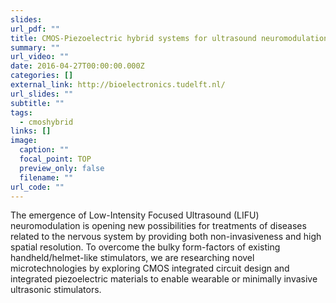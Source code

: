 ```yaml
---
slides: 
url_pdf: ""
title: CMOS-Piezoelectric hybrid systems for ultrasound neuromodulation
summary: ""
url_video: ""
date: 2016-04-27T00:00:00.000Z
categories: []
external_link: http://bioelectronics.tudelft.nl/
url_slides: ""
subtitle: ""
tags:
  - cmoshybrid
links: []
image:
  caption: ""
  focal_point: TOP
  preview_only: false
  filename: ""
url_code: ""
---
```

The emergence of Low-Intensity Focused Ultrasound (LIFU) neuromodulation is opening new possibilities for treatments of diseases related to the nervous system by providing both non-invasiveness and high spatial resolution. To overcome the bulky form-factors of existing handheld/helmet-like stimulators, we are researching novel microtechnologies by exploring CMOS integrated circuit design and integrated piezoelectric materials to enable wearable or minimally invasive ultrasonic stimulators.
